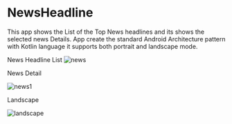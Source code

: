 # NewsHeadline
This app shows the List of the Top News headlines and its shows the selected news Details. App create the standard Android Architecture pattern with Kotlin language it supports both portrait and landscape mode.


News Headline List
![news](https://user-images.githubusercontent.com/9863262/87423621-35006100-c5f8-11ea-8ba8-bb8d965831d7.png)


News Detail

![news1](https://user-images.githubusercontent.com/9863262/87423708-59f4d400-c5f8-11ea-9bea-67078c70a146.png)


Landscape

![landscape](https://user-images.githubusercontent.com/9863262/87423739-6aa54a00-c5f8-11ea-9d5c-4b3253a64466.png)
